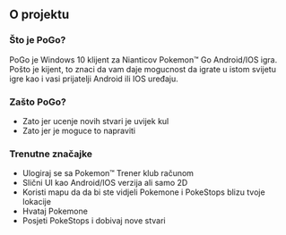 ## O projektu

### Što je PoGo?

PoGo je Windows 10 klijent za Nianticov Pokemon™ Go Android/IOS igra. Pošto je kijent, to znaci da vam daje
mogucnost da igrate u istom svijetu igre kao i vasi prijatelji Android ili IOS uređaju. 

### Zašto PoGo?
 - Zato jer ucenje novih stvari je uvijek kul
 - Zato jer je moguce to napraviti
 
### Trenutne značajke
 - Ulogiraj se sa Pokemon™ Trener klub računom
 - Slični UI kao Android/IOS verzija ali samo 2D
 - Koristi mapu da da bi ste vidjeli Pokemone i PokeStops blizu tvoje lokacije 
 - Hvataj Pokemone
 - Posjeti PokeStops i dobivaj nove stvari

